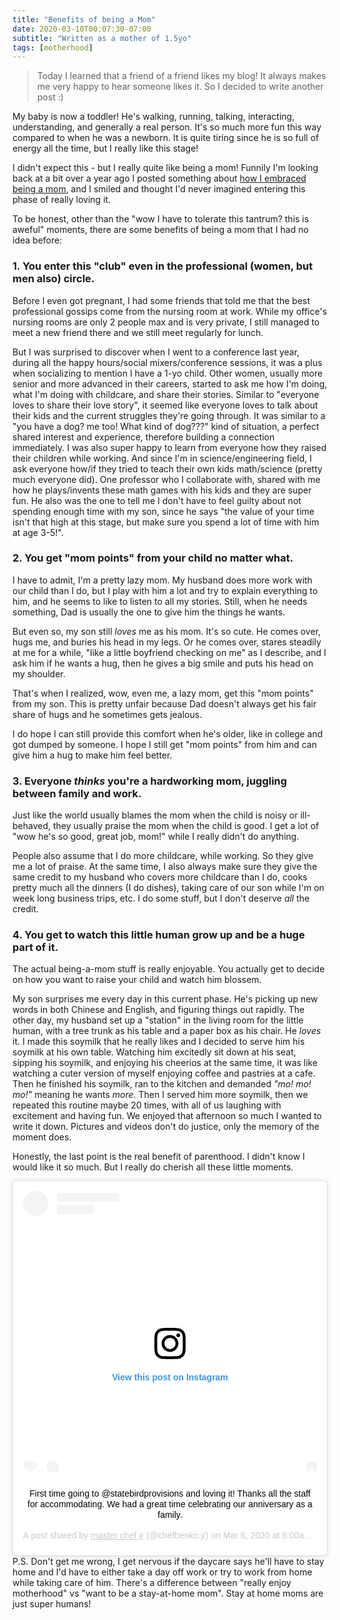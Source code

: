 ```yaml
---
title: "Benefits of being a Mom"
date: 2020-03-10T00:07:30-07:00
subtitle: "Written as a mother of 1.5yo"
tags: [motherhood]
---
```


> Today I learned that a friend of a friend likes my blog! It always makes me very happy to hear someone likes it. So I decided to write another post :) 


My baby is now a toddler! He's walking, running, talking, interacting, understanding, and generally a real person. It's so much more fun this way compared to when he was a newborn. It is quite tiring since he is so full of energy all the time, but I really like this stage! 

I didn't expect this - but I really quite like being a mom! Funnily I'm looking back at a bit over a year ago I posted something about [how I embraced being a mom](https://wendyhackermom.com/post/2018-10-19-how-i-embrace-being-mom/), and I smiled and thought I'd never imagined entering this phase of really loving it. 

To be honest, other than the "wow I have to tolerate this tantrum? this is aweful" moments, there are some benefits of being a mom that I had no idea before: 

### 1. You enter this "club" even in the professional (women, but men also) circle. 
Before I even got pregnant, I had some friends that told me that the best professional gossips come from the nursing room at work. While my office's nursing rooms are only 2 people max and is very private, I still managed to meet a new friend there and we still meet regularly for lunch. 

But I was surprised to discover when I went to a conference last year, during all the happy hours/social mixers/conference sessions, it was a plus when socializing to mention I have a 1-yo child. Other women, usually more senior and more advanced in their careers, started to ask me how I'm doing, what I'm doing with childcare, and share their stories. Similar to "everyone loves to share their love story", it seemed like everyone loves to talk about their kids and the current struggles they're going through. It was similar to a "you have a dog? me too! What kind of dog???" kind of situation, a perfect shared interest and experience, therefore building a connection immediately. I was also super happy to learn from everyone how they raised their children while working. And since I'm in science/engineering field, I ask everyone how/if they tried to teach their own kids math/science (pretty much everyone did). One professor who I collaborate with, shared with me how he plays/invents these math games with his kids and they are super fun. He also was the one to tell me I don't have to feel guilty about not spending enough time with my son, since he says "the value of your time isn't that high at this stage, but make sure you spend a lot of time with him at age 3-5!". 

### 2. You get "mom points" from your child no matter what. 
I have to admit, I'm a pretty lazy mom. My husband does more work with our child than I do, but I play with him a lot and try to explain everything to him, and he seems to like to listen to all my stories. Still, when he needs something, Dad is usually the one to give him the things he wants. 

But even so, my son still *loves* me as his mom. It's so cute. He comes over, hugs me, and buries his head in my legs. Or he comes over, stares steadily at me for a while, "like a little boyfriend checking on me" as I describe, and I ask him if he wants a hug, then he gives a big smile and puts his head on my shoulder. 

That's when I realized, wow, even me, a lazy mom, get this "mom points" from my son. This is pretty unfair because Dad doesn't always get his fair share of hugs and he sometimes gets jealous. 

I do hope I can still provide this comfort when he's older, like in college and got dumped by someone. I hope I still get "mom points" from him and can give him a hug to make him feel better. 

### 3. Everyone *thinks* you're a hardworking mom, juggling between family and work. 
Just like the world usually blames the mom when the child is noisy or ill-behaved, they usually praise the mom when the child is good. I get a lot of "wow he's so good, great job, mom!" while I really didn't do anything. 

People also assume that I do more childcare, while working. So they give me a lot of praise. At the same time, I also always make sure they give the same credit to my husband who covers more childcare than I do, cooks pretty much all the dinners (I do dishes), taking care of our son while I'm on week long business trips, etc. I do some stuff, but I don't deserve *all* the credit. 

### 4. You get to watch this little human grow up and be a huge part of it. 
The actual being-a-mom stuff is really enjoyable. You actually get to decide on how you want to raise your child and watch him blossem. 

My son surprises me every day in this current phase. He's picking up new words in both Chinese and English, and figuring things out rapidly. The other day, my husband set up a "station" in the living room for the little human, with a tree trunk as his table and a paper box as his chair. He _loves_ it. I made this soymilk that he really likes and I decided to serve him his soymilk at his own table. Watching him excitedly sit down at his seat, sipping his soymilk, and enjoying his cheerios at the same time, it was like watching a cuter version of myself enjoying coffee and pastries at a cafe. Then he finished his soymilk, ran to the kitchen and demanded *"mo! mo! mo!"* meaning he wants _more_. Then I served him more soymilk, then we repeated this routine maybe 20 times, with all of us laughing with excitement and having fun. We enjoyed that afternoon so much I wanted to write it down. Pictures and videos don't do justice, only the memory of the moment does. 

Honestly, the last point is the real benefit of parenthood. I didn't know I would like it so much. But I really do cherish all these little moments. 

<center>
<blockquote class="instagram-media" data-instgrm-captioned data-instgrm-permalink="https://www.instagram.com/p/B9Zep99huOq/?utm_source=ig_embed&amp;utm_campaign=loading" data-instgrm-version="12" style=" background:#FFF; border:0; border-radius:3px; box-shadow:0 0 1px 0 rgba(0,0,0,0.5),0 1px 10px 0 rgba(0,0,0,0.15); margin: 1px; max-width:540px; min-width:326px; padding:0; width:99.375%; width:-webkit-calc(100% - 2px); width:calc(100% - 2px);"><div style="padding:16px;"> <a href="https://www.instagram.com/p/B9Zep99huOq/?utm_source=ig_embed&amp;utm_campaign=loading" style=" background:#FFFFFF; line-height:0; padding:0 0; text-align:center; text-decoration:none; width:100%;" target="_blank"> <div style=" display: flex; flex-direction: row; align-items: center;"> <div style="background-color: #F4F4F4; border-radius: 50%; flex-grow: 0; height: 40px; margin-right: 14px; width: 40px;"></div> <div style="display: flex; flex-direction: column; flex-grow: 1; justify-content: center;"> <div style=" background-color: #F4F4F4; border-radius: 4px; flex-grow: 0; height: 14px; margin-bottom: 6px; width: 100px;"></div> <div style=" background-color: #F4F4F4; border-radius: 4px; flex-grow: 0; height: 14px; width: 60px;"></div></div></div><div style="padding: 19% 0;"></div> <div style="display:block; height:50px; margin:0 auto 12px; width:50px;"><svg width="50px" height="50px" viewBox="0 0 60 60" version="1.1" xmlns="https://www.w3.org/2000/svg" xmlns:xlink="https://www.w3.org/1999/xlink"><g stroke="none" stroke-width="1" fill="none" fill-rule="evenodd"><g transform="translate(-511.000000, -20.000000)" fill="#000000"><g><path d="M556.869,30.41 C554.814,30.41 553.148,32.076 553.148,34.131 C553.148,36.186 554.814,37.852 556.869,37.852 C558.924,37.852 560.59,36.186 560.59,34.131 C560.59,32.076 558.924,30.41 556.869,30.41 M541,60.657 C535.114,60.657 530.342,55.887 530.342,50 C530.342,44.114 535.114,39.342 541,39.342 C546.887,39.342 551.658,44.114 551.658,50 C551.658,55.887 546.887,60.657 541,60.657 M541,33.886 C532.1,33.886 524.886,41.1 524.886,50 C524.886,58.899 532.1,66.113 541,66.113 C549.9,66.113 557.115,58.899 557.115,50 C557.115,41.1 549.9,33.886 541,33.886 M565.378,62.101 C565.244,65.022 564.756,66.606 564.346,67.663 C563.803,69.06 563.154,70.057 562.106,71.106 C561.058,72.155 560.06,72.803 558.662,73.347 C557.607,73.757 556.021,74.244 553.102,74.378 C549.944,74.521 548.997,74.552 541,74.552 C533.003,74.552 532.056,74.521 528.898,74.378 C525.979,74.244 524.393,73.757 523.338,73.347 C521.94,72.803 520.942,72.155 519.894,71.106 C518.846,70.057 518.197,69.06 517.654,67.663 C517.244,66.606 516.755,65.022 516.623,62.101 C516.479,58.943 516.448,57.996 516.448,50 C516.448,42.003 516.479,41.056 516.623,37.899 C516.755,34.978 517.244,33.391 517.654,32.338 C518.197,30.938 518.846,29.942 519.894,28.894 C520.942,27.846 521.94,27.196 523.338,26.654 C524.393,26.244 525.979,25.756 528.898,25.623 C532.057,25.479 533.004,25.448 541,25.448 C548.997,25.448 549.943,25.479 553.102,25.623 C556.021,25.756 557.607,26.244 558.662,26.654 C560.06,27.196 561.058,27.846 562.106,28.894 C563.154,29.942 563.803,30.938 564.346,32.338 C564.756,33.391 565.244,34.978 565.378,37.899 C565.522,41.056 565.552,42.003 565.552,50 C565.552,57.996 565.522,58.943 565.378,62.101 M570.82,37.631 C570.674,34.438 570.167,32.258 569.425,30.349 C568.659,28.377 567.633,26.702 565.965,25.035 C564.297,23.368 562.623,22.342 560.652,21.575 C558.743,20.834 556.562,20.326 553.369,20.18 C550.169,20.033 549.148,20 541,20 C532.853,20 531.831,20.033 528.631,20.18 C525.438,20.326 523.257,20.834 521.349,21.575 C519.376,22.342 517.703,23.368 516.035,25.035 C514.368,26.702 513.342,28.377 512.574,30.349 C511.834,32.258 511.326,34.438 511.181,37.631 C511.035,40.831 511,41.851 511,50 C511,58.147 511.035,59.17 511.181,62.369 C511.326,65.562 511.834,67.743 512.574,69.651 C513.342,71.625 514.368,73.296 516.035,74.965 C517.703,76.634 519.376,77.658 521.349,78.425 C523.257,79.167 525.438,79.673 528.631,79.82 C531.831,79.965 532.853,80.001 541,80.001 C549.148,80.001 550.169,79.965 553.369,79.82 C556.562,79.673 558.743,79.167 560.652,78.425 C562.623,77.658 564.297,76.634 565.965,74.965 C567.633,73.296 568.659,71.625 569.425,69.651 C570.167,67.743 570.674,65.562 570.82,62.369 C570.966,59.17 571,58.147 571,50 C571,41.851 570.966,40.831 570.82,37.631"></path></g></g></g></svg></div><div style="padding-top: 8px;"> <div style=" color:#3897f0; font-family:Arial,sans-serif; font-size:14px; font-style:normal; font-weight:550; line-height:18px;"> View this post on Instagram</div></div><div style="padding: 12.5% 0;"></div> <div style="display: flex; flex-direction: row; margin-bottom: 14px; align-items: center;"><div> <div style="background-color: #F4F4F4; border-radius: 50%; height: 12.5px; width: 12.5px; transform: translateX(0px) translateY(7px);"></div> <div style="background-color: #F4F4F4; height: 12.5px; transform: rotate(-45deg) translateX(3px) translateY(1px); width: 12.5px; flex-grow: 0; margin-right: 14px; margin-left: 2px;"></div> <div style="background-color: #F4F4F4; border-radius: 50%; height: 12.5px; width: 12.5px; transform: translateX(9px) translateY(-18px);"></div></div><div style="margin-left: 8px;"> <div style=" background-color: #F4F4F4; border-radius: 50%; flex-grow: 0; height: 20px; width: 20px;"></div> <div style=" width: 0; height: 0; border-top: 2px solid transparent; border-left: 6px solid #f4f4f4; border-bottom: 2px solid transparent; transform: translateX(16px) translateY(-4px) rotate(30deg)"></div></div><div style="margin-left: auto;"> <div style=" width: 0px; border-top: 8px solid #F4F4F4; border-right: 8px solid transparent; transform: translateY(16px);"></div> <div style=" background-color: #F4F4F4; flex-grow: 0; height: 12px; width: 16px; transform: translateY(-4px);"></div> <div style=" width: 0; height: 0; border-top: 8px solid #F4F4F4; border-left: 8px solid transparent; transform: translateY(-4px) translateX(8px);"></div></div></div></a> <p style=" margin:8px 0 0 0; padding:0 4px;"> <a href="https://www.instagram.com/p/B9Zep99huOq/?utm_source=ig_embed&amp;utm_campaign=loading" style=" color:#000; font-family:Arial,sans-serif; font-size:14px; font-style:normal; font-weight:normal; line-height:17px; text-decoration:none; word-wrap:break-word;" target="_blank">First time going to @statebirdprovisions and loving it! Thanks all the staff for accommodating. We had a great time celebrating our anniversary as a family.</a></p> <p style=" color:#c9c8cd; font-family:Arial,sans-serif; font-size:14px; line-height:17px; margin-bottom:0; margin-top:8px; overflow:hidden; padding:8px 0 7px; text-align:center; text-overflow:ellipsis; white-space:nowrap;">A post shared by <a href="https://www.instagram.com/chefbenko.jr/?utm_source=ig_embed&amp;utm_campaign=loading" style=" color:#c9c8cd; font-family:Arial,sans-serif; font-size:14px; font-style:normal; font-weight:normal; line-height:17px;" target="_blank"> master chef jr</a> (@chefbenko.jr) on <time style=" font-family:Arial,sans-serif; font-size:14px; line-height:17px;" datetime="2020-03-06T16:00:10+00:00">Mar 6, 2020 at 8:00am PST</time></p></div></blockquote> <script async src="//www.instagram.com/embed.js"></script>
</center>
P.S. Don't get me wrong, I get nervous if the daycare says he'll have to stay home and I'd have to either take a day off work or try to work from home while taking care of him. There's a difference between "really enjoy motherhood" vs "want to be a stay-at-home mom". Stay at home moms are just super humans! 